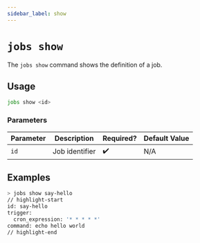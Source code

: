 ```yaml
---
sidebar_label: show
---
```


# `jobs show`

The `jobs show` command shows the definition of a job.

## Usage

```bash
jobs show <id>
```

### Parameters

| Parameter | Description    | Required? | Default Value |
| --------- | -------------- | --------- | ------------- |
| `id`      | Job identifier | ✔️        | N/A           |

## Examples

```bash
> jobs show say-hello
// highlight-start
id: say-hello
trigger:
  cron_expression: '* * * * *'
command: echo hello world
// highlight-end
```
